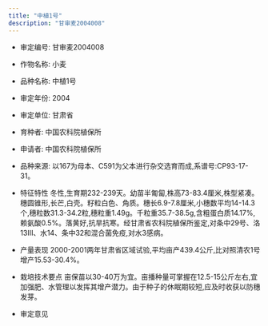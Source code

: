 ```yaml
---
title: "中植1号"
description: "甘审麦2004008"
---
```

* 审定编号:  甘审麦2004008

*  作物名称:  小麦

*  品种名称:  中植1号

*  审定年份:  2004

*  审定单位:  甘肃省

* 育种者:  中国农科院植保所

*  申请者:  中国农科院植保所

*  品种来源:  以167为母本、C591为父本进行杂交选育而成,系谱号:CP93-17-31。

*  特征特性
冬性,生育期232-239天。幼苗半匍匐,株高73-83.4厘米,株型紧凑。穗圆锥形,长芒,白壳。籽粒白色、角质。穗长6.9-7.8厘米,小穗数平均14-14.3个,穗粒数31.3-34.2粒,穗粒重1.49g。千粒重35.7-38.5g,含粗蛋白质14.17%,赖氨酸0.5%。落黄好,抗旱抗寒。经甘肃省农科院植保所鉴定,对条中29号、洛13Ⅲ、水14、条中32和混合菌免疫,对水3感病。

*  产量表现
2000-2001两年甘肃省区域试验,平均亩产439.4公斤,比对照清农1号增产15.53-30.4%。

*  栽培技术要点
亩保苗以30-40万为宜。亩播种量可掌握在12.5-15公斤左右,宜加强肥、水管理以发挥其增产潜力。由于种子的休眠期较短,应及时收获以防穗发芽。

*  审定意见

